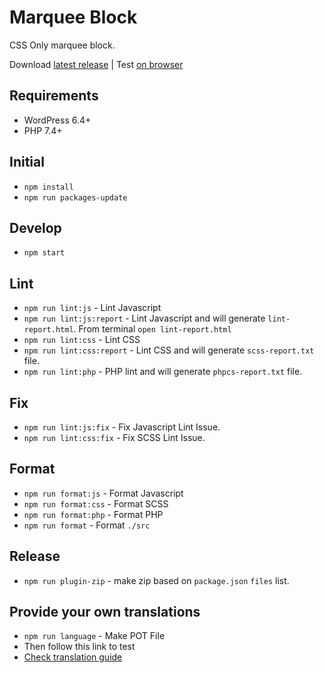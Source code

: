 # Marquee Block

CSS Only marquee block. 

Download [latest release](https://github.com/EmranAhmed/marquee-block/releases/latest/download/marquee-block.zip) |
Test [on browser](https://playground.wordpress.net/?mode=seamless&blueprint-url=https://raw.githubusercontent.com/EmranAhmed/marquee-block/master/.wp-playground/blueprint-github.json)

## Requirements

- WordPress 6.4+
- PHP 7.4+

## Initial

- `npm install`
- `npm run packages-update`

## Develop

- `npm start`

## Lint

- `npm run lint:js` - Lint Javascript
- `npm run lint:js:report` - Lint Javascript and will generate `lint-report.html`. From terminal `open lint-report.html`
- `npm run lint:css` - Lint CSS
- `npm run lint:css:report` - Lint CSS and will generate `scss-report.txt` file.
- `npm run lint:php` - PHP lint and will generate `phpcs-report.txt` file.

## Fix

- `npm run lint:js:fix` - Fix Javascript Lint Issue.
- `npm run lint:css:fix` - Fix SCSS Lint Issue.

## Format

- `npm run format:js` - Format Javascript
- `npm run format:css` - Format SCSS
- `npm run format:php` - Format PHP
- `npm run format` - Format `./src`

## Release

- `npm run plugin-zip` - make zip based on `package.json` `files` list.

## Provide your own translations

- `npm run language` - Make POT File
- Then follow this link to test
- [Check translation guide](https://developer.wordpress.org/block-editor/how-to-guides/internationalization/#provide-your-own-translations)
